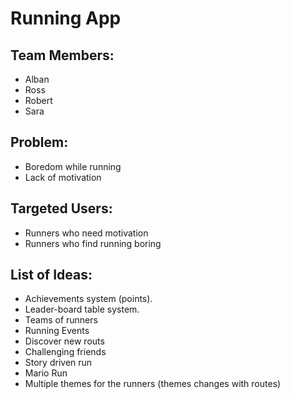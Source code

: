# Running App

## Team Members:
  * Alban
  * Ross
  * Robert
  * Sara

## Problem:
 * Boredom while running
 * Lack of motivation

## Targeted Users:
  * Runners who need motivation
  * Runners who find running boring

## List of Ideas:
  * Achievements system (points).
  * Leader-board table system.
  * Teams of runners
  * Running Events
  * Discover new routs
  * Challenging friends
  * Story driven run
  * Mario Run
  * Multiple themes for the runners (themes changes with routes)
